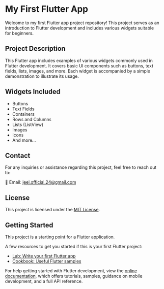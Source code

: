 # My First Flutter App

Welcome to my first Flutter app project repository! This project serves as an introduction to Flutter development and includes various widgets suitable for beginners.

## Project Description

This Flutter app includes examples of various widgets commonly used in Flutter development. It covers basic UI components such as buttons, text fields, lists, images, and more. Each widget is accompanied by a simple demonstration to illustrate its usage.

## Widgets Included

- Buttons
- Text Fields
- Containers
- Rows and Columns
- Lists (ListView)
- Images
- Icons
- And more...

## Contact

For any inquiries or assistance regarding this project, feel free to reach out to:

📧 Email: [jeel.official.24@gmail.com](mailto:jeel.official.24@gmail.com)

## License

This project is licensed under the [MIT License](LICENSE).

## Getting Started

This project is a starting point for a Flutter application.

A few resources to get you started if this is your first Flutter project:

- [Lab: Write your first Flutter app](https://docs.flutter.dev/get-started/codelab)
- [Cookbook: Useful Flutter samples](https://docs.flutter.dev/cookbook)

For help getting started with Flutter development, view the
[online documentation](https://docs.flutter.dev/), which offers tutorials,
samples, guidance on mobile development, and a full API reference.
